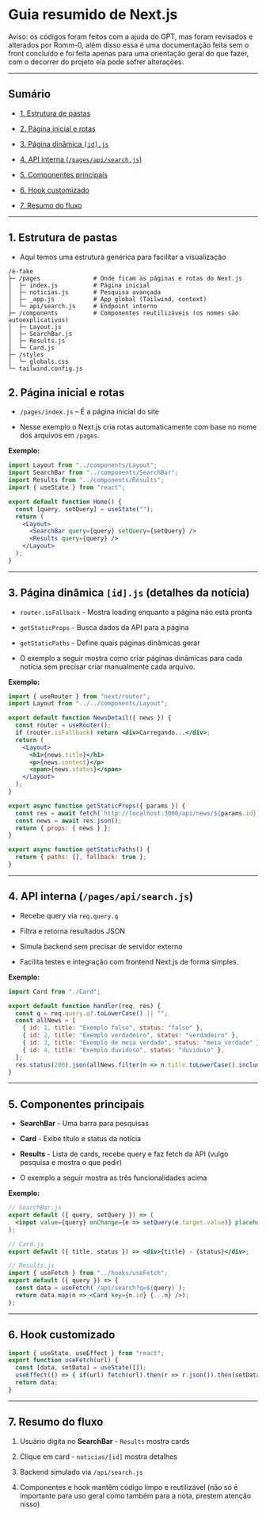 ﻿# Guia resumido de Next.js

Aviso: os códigos foram feitos com a ajuda do GPT, mas foram revisados e alterados por Romm-0, além disso essa é uma documentação feita sem o front concluído e foi feita apenas para uma orientação geral do que fazer, com o decorrer do projeto ela pode sofrer alterações.

---
## Sumário
-   [1. Estrutura de pastas](#1-estrutura-de-pastas)

-   [2. Página inicial e rotas](#2-p%C3%A1gina-inicial-e-rotas)

-   [3. Página dinâmica `[id].js`](#3-p%C3%A1gina-din%C3%A2mica-idjs-detalhes-da-not%C3%ADcia)

-   [4. API interna (`/pages/api/search.js`)](#4-api-interna-pagesapisearchjs)

-   [5. Componentes principais](#5-componentes-principais)

-   [6. Hook customizado](#6-hook-customizado)

-   [7. Resumo do fluxo](#7-resumo-do-fluxo)

---

## 1. Estrutura de pastas
- Aqui temos uma estrutura genérica para facilitar a visualização
```
/é-fake
├─ /pages               # Onde ficam as páginas e rotas do Next.js
│  ├─ index.js          # Página inicial
│  ├─ noticias.js       # Pesquisa avançada
│  ├─ _app.js           # App global (Tailwind, context)
│  └─ api/search.js     # Endpoint interno
├─ /components          # Componentes reutilizáveis (os nomes são autoexplicativos)
│  ├─ Layout.js
│  ├─ SearchBar.js
│  ├─ Results.js
│  └─ Card.js
├─ /styles
│  └─ globals.css
└─ tailwind.config.js
```

## 2. Página inicial e rotas

-   `/pages/index.js` – É a página inicial do site

- Nesse exemplo o Next.js cria rotas automaticamente com base no nome dos arquivos em `/pages`.

**Exemplo:**

```jsx
import Layout from "../components/Layout";
import SearchBar from "../components/SearchBar";
import Results from "../components/Results";
import { useState } from "react";

export default function Home() {
  const [query, setQuery] = useState("");
  return (
    <Layout>
      <SearchBar query={query} setQuery={setQuery} />
      <Results query={query} />
    </Layout>
  );
}

```

---

## 3. Página dinâmica `[id].js` (detalhes da notícia)
- `router.isFallback` - Mostra loading enquanto a página não está pronta

- `getStaticProps` - Busca dados da API para a página

- `getStaticPaths` - Define quais páginas dinâmicas gerar

- O exemplo a seguir mostra como criar páginas dinâmicas para cada notícia sem precisar criar manualmente cada arquivo.

**Exemplo:**
```jsx
import { useRouter } from "next/router";
import Layout from "../../components/Layout";

export default function NewsDetail({ news }) {
  const router = useRouter();
  if (router.isFallback) return <div>Carregando...</div>;
  return (
    <Layout>
      <h1>{news.title}</h1>
      <p>{news.content}</p>
      <span>{news.status}</span>
    </Layout>
  );
}

export async function getStaticProps({ params }) {
  const res = await fetch(`http://localhost:3000/api/news/${params.id}`);
  const news = await res.json();
  return { props: { news } };
}

export async function getStaticPaths() {
  return { paths: [], fallback: true };
}

```

---

## 4. API interna (`/pages/api/search.js`)

-   Recebe query via `req.query.q`
    
-   Filtra e retorna resultados JSON
    
-   Simula backend sem precisar de servidor externo

- Facilita testes e integração com frontend Next.js de forma simples.

**Exemplo:**

```jsx
import Card from "./Card";

export default function handler(req, res) {
  const q = req.query.q?.toLowerCase() || "";
  const allNews = [
    { id: 1, title: "Exemplo falso", status: "falso" },
    { id: 2, title: "Exemplo verdadeiro", status: "verdadeiro" },
    { id: 3, title: "Exemplo de meia verdade", status: "meia_verdade" },
    { id: 4, title: "Exemplo duvidoso", status: "duvidoso" },
  ];
  res.status(200).json(allNews.filter(n => n.title.toLowerCase().includes(q)));
}

```

---

## 5. Componentes principais

-   **SearchBar** - Uma barra para pesquisas
    
-   **Card** - Exibe título e status da notícia
    
-   **Results** - Lista de cards, recebe query e faz fetch da API (vulgo pesquisa e mostra o que pedir)

- O exemplo a seguir mostra as três funcionalidades acima

**Exemplo:**
```jsx
// SearchBar.js
export default ({ query, setQuery }) => (
  <input value={query} onChange={e => setQuery(e.target.value)} placeholder="Pesquisar..." />
);

// Card.js
export default ({ title, status }) => <div>{title} - {status}</div>;

// Results.js
import { useFetch } from "../hooks/useFetch";
export default ({ query }) => {
  const data = useFetch(`/api/search?q=${query}`);
  return data.map(n => <Card key={n.id} {...n} />);
};

```

---

## 6. Hook customizado

```jsx
import { useState, useEffect } from "react";
export function useFetch(url) {
  const [data, setData] = useState([]);
  useEffect(() => { if(url) fetch(url).then(r => r.json()).then(setData); }, [url]);
  return data;
}

```

---

## 7. Resumo do fluxo

1.  Usuário digita no **SearchBar** - `Results` mostra cards
    
2.  Clique em card - `noticias/[id]` mostra detalhes
    
3.  Backend simulado via `/api/search.js`
    
4.  Componentes e hook mantêm código limpo e reutilizável (não só é importante para uso geral como também para a nota, prestem atenção nisso)

